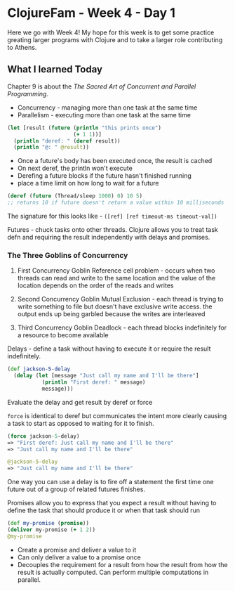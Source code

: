 # ClojureFam - Week 4 - Day 1

Here we go with Week 4! My hope for this week is to get some practice greating larger programs with Clojure and to take a larger role contributing to Athens.

## What I learned Today

Chapter 9 is about the *The Sacred Art of Concurrent and Parallel Programming*.

* Concurrency - managing more than one task at the same time
* Parallelism - executing more than one task at the same time

```clojure
(let [result (future (println "this prints once")
                     (+ 1 1))]
  (println "deref: " (deref result))
  (println "@: " @result))
```

* Once a future's body has been executed once, the result is cached
* On next deref, the println won't execute
* Derefing a future blocks if the future hasn't finished running
* place a time limit on how long to wait for a future

```clojure
(deref (future (Thread/sleep 1000) 0) 10 5) 
;; returns 10 if future doesn't return a value within 10 milliseconds
```

The signature for this looks like - `([ref] [ref timeout-ms timeout-val])`

Futures - chuck tasks onto other threads. Clojure allows you to treat task defn and requiring the result independently with delays and promises.

### The Three Goblins of Concurrency

1. First Concurrency Goblin
Reference cell problem - occurs when two threads can read and write to the same location and the value of the location depends on the order of the reads and writes

2. Second Concurrency Goblin
Mutual Exclusion - each thread is trying to write something to file but doesn't have exclusive write access. the output ends up being garbled because the writes are interleaved

3. Third Concurrency Goblin
Deadlock - each thread blocks indefinitely for a resource to become available

Delays - define a task without having to execute it or require the result indefinitely.

```clojure
(def jackson-5-delay
  (delay (let [message "Just call my name and I'll be there"]
           (println "First deref: " message)
           message)))
```

Evaluate the delay and get result by deref or force

`force` is identical to deref but communicates the intent more clearly causing a task to start as opposed to waiting for it to finish.

```clojure
(force jackson-5-delay)
=> "First deref: Just call my name and I'll be there"
=> "Just call my name and I'll be there"

@jackson-5-delay
=> "Just call my name and I'll be there"
```

One way you can use a delay is to fire off a statement the first time one future out of a group of related futures finishes.

Promises allow you to express that you expect a result without having to define the task that should produce it or when that task should run

```clojure
(def my-promise (promise))
(deliver my-promise (+ 1 2))
@my-promise
```

* Create a promise and deliver a value to it
* Can only deliver a value to a promise once
* Decouples the requirement for a result from how the result from how the result is actually computed. Can perform multiple computations in parallel.
